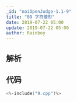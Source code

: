 ```yaml
---
_id: "noiOpenJudge-1.1-9"
title: "09 字符菱形"
date: 2019-07-22 05:00
update: 2019-07-22 05:00
author: Rainboy
---
```


## 解析

## 代码

```c
<%-include("9.cpp")%>
```

